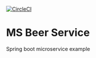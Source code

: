 
[![CircleCI](https://circleci.com/gh/nmanukya/microservice-learning.svg?style=svg)](https://app.circleci.com/pipelines/github/nmanukya/microservice-learning)
# MS Beer Service
Spring boot microservice example